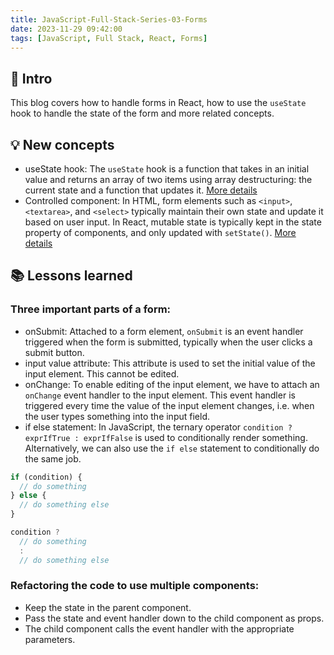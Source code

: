 ```yaml
---
title: JavaScript-Full-Stack-Series-03-Forms
date: 2023-11-29 09:42:00
tags: [JavaScript, Full Stack, React, Forms]
---
```


## 🔎 Intro
This blog covers how to handle forms in React, how to use the `useState` hook to handle the state of the form and more related concepts.
<!-- more -->

## 💡 New concepts
- useState hook:
The `useState` hook is a function that takes in an initial value and returns an array of two items using array destructuring: the current state and a function that updates it. [More details](https://react.dev/reference/react/useState)
- Controlled component:
In HTML, form elements such as `<input>`, `<textarea>`, and `<select>` typically maintain their own state and update it based on user input. In React, mutable state is typically kept in the state property of components, and only updated with `setState()`. [More details](https://react.dev/reference/react-dom/components/input#controlling-an-input-with-a-state-variable)

## 📚 Lessons learned

### Three important parts of a form:

- onSubmit:
Attached to a form element, `onSubmit` is an event handler triggered when the form is submitted, typically when the user clicks a submit button.
- input value attribute:
This attribute is used to set the initial value of the input element. This cannot be edited.
- onChange:
To enable editing of the input element, we have to attach an `onChange` event handler to the input element. This event handler is triggered every time the value of the input element changes, i.e. when the user types something into the input field.
- if else statement:
In JavaScript, the ternary operator `condition ? exprIfTrue : exprIfFalse` is used to conditionally render something. Alternatively, we can also use the `if else` statement to conditionally do the same job.
```jsx
if (condition) {
  // do something
} else {
  // do something else
}
```
```jsx
condition ? 
  // do something
  : 
  // do something else
```

### Refactoring the code to use multiple components:

-  Keep the state in the parent component.
-  Pass the state and event handler down to the child component as props.
-  The child component calls the event handler with the appropriate parameters.
